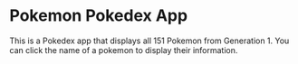 # Pokemon Pokedex App
This is a Pokedex app that displays all 151 Pokemon from Generation 1. You can click the name of a pokemon to display their information.
